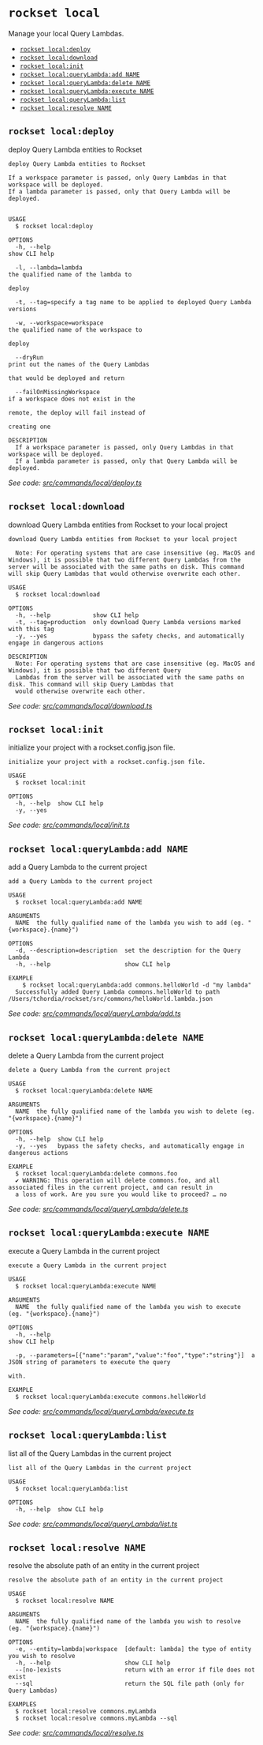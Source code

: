 `rockset local`
===============

Manage your local Query Lambdas.

* [`rockset local:deploy`](#rockset-localdeploy)
* [`rockset local:download`](#rockset-localdownload)
* [`rockset local:init`](#rockset-localinit)
* [`rockset local:queryLambda:add NAME`](#rockset-localquerylambdaadd-name)
* [`rockset local:queryLambda:delete NAME`](#rockset-localquerylambdadelete-name)
* [`rockset local:queryLambda:execute NAME`](#rockset-localquerylambdaexecute-name)
* [`rockset local:queryLambda:list`](#rockset-localquerylambdalist)
* [`rockset local:resolve NAME`](#rockset-localresolve-name)

## `rockset local:deploy`

deploy Query Lambda entities to Rockset

```
deploy Query Lambda entities to Rockset

If a workspace parameter is passed, only Query Lambdas in that workspace will be deployed.
If a lambda parameter is passed, only that Query Lambda will be deployed.


USAGE
  $ rockset local:deploy

OPTIONS
  -h, --help                                                                    show CLI help

  -l, --lambda=lambda                                                           the qualified name of the lambda to
                                                                                deploy

  -t, --tag=specify a tag name to be applied to deployed Query Lambda versions

  -w, --workspace=workspace                                                     the qualified name of the workspace to
                                                                                deploy

  --dryRun                                                                      print out the names of the Query Lambdas
                                                                                that would be deployed and return

  --failOnMissingWorkspace                                                      if a workspace does not exist in the
                                                                                remote, the deploy will fail instead of
                                                                                creating one

DESCRIPTION
  If a workspace parameter is passed, only Query Lambdas in that workspace will be deployed.
  If a lambda parameter is passed, only that Query Lambda will be deployed.
```

_See code: [src/commands/local/deploy.ts](../src/commands/local/deploy.ts)_

## `rockset local:download`

download Query Lambda entities from Rockset to your local project

```
download Query Lambda entities from Rockset to your local project
  
  Note: For operating systems that are case insensitive (eg. MacOS and Windows), it is possible that two different Query Lambdas from the server will be associated with the same paths on disk. This command will skip Query Lambdas that would otherwise overwrite each other.

USAGE
  $ rockset local:download

OPTIONS
  -h, --help            show CLI help
  -t, --tag=production  only download Query Lambda versions marked with this tag
  -y, --yes             bypass the safety checks, and automatically engage in dangerous actions

DESCRIPTION
  Note: For operating systems that are case insensitive (eg. MacOS and Windows), it is possible that two different Query 
  Lambdas from the server will be associated with the same paths on disk. This command will skip Query Lambdas that 
  would otherwise overwrite each other.
```

_See code: [src/commands/local/download.ts](../src/commands/local/download.ts)_

## `rockset local:init`

initialize your project with a rockset.config.json file.

```
initialize your project with a rockset.config.json file.

USAGE
  $ rockset local:init

OPTIONS
  -h, --help  show CLI help
  -y, --yes
```

_See code: [src/commands/local/init.ts](../src/commands/local/init.ts)_

## `rockset local:queryLambda:add NAME`

add a Query Lambda to the current project

```
add a Query Lambda to the current project

USAGE
  $ rockset local:queryLambda:add NAME

ARGUMENTS
  NAME  the fully qualified name of the lambda you wish to add (eg. "{workspace}.{name}")

OPTIONS
  -d, --description=description  set the description for the Query Lambda
  -h, --help                     show CLI help

EXAMPLE
    $ rockset local:queryLambda:add commons.helloWorld -d "my lambda"
  Successfully added Query Lambda commons.helloWorld to path /Users/tchordia/rockset/src/commons/helloWorld.lambda.json
```

_See code: [src/commands/local/queryLambda/add.ts](../src/commands/local/queryLambda/add.ts)_

## `rockset local:queryLambda:delete NAME`

delete a Query Lambda from the current project

```
delete a Query Lambda from the current project

USAGE
  $ rockset local:queryLambda:delete NAME

ARGUMENTS
  NAME  the fully qualified name of the lambda you wish to delete (eg. "{workspace}.{name}")

OPTIONS
  -h, --help  show CLI help
  -y, --yes   bypass the safety checks, and automatically engage in dangerous actions

EXAMPLE
  $ rockset local:queryLambda:delete commons.foo
  ✔ WARNING: This operation will delete commons.foo, and all associated files in the current project, and can result in 
  a loss of work. Are you sure you would like to proceed? … no
```

_See code: [src/commands/local/queryLambda/delete.ts](../src/commands/local/queryLambda/delete.ts)_

## `rockset local:queryLambda:execute NAME`

execute a Query Lambda in the current project

```
execute a Query Lambda in the current project

USAGE
  $ rockset local:queryLambda:execute NAME

ARGUMENTS
  NAME  the fully qualified name of the lambda you wish to execute (eg. "{workspace}.{name}")

OPTIONS
  -h, --help                                                         show CLI help

  -p, --parameters=[{"name":"param","value":"foo","type":"string"}]  a JSON string of parameters to execute the query
                                                                     with.

EXAMPLE
  $ rockset local:queryLambda:execute commons.helloWorld
```

_See code: [src/commands/local/queryLambda/execute.ts](../src/commands/local/queryLambda/execute.ts)_

## `rockset local:queryLambda:list`

list all of the Query Lambdas in the current project

```
list all of the Query Lambdas in the current project

USAGE
  $ rockset local:queryLambda:list

OPTIONS
  -h, --help  show CLI help
```

_See code: [src/commands/local/queryLambda/list.ts](../src/commands/local/queryLambda/list.ts)_

## `rockset local:resolve NAME`

resolve the absolute path of an entity in the current project

```
resolve the absolute path of an entity in the current project

USAGE
  $ rockset local:resolve NAME

ARGUMENTS
  NAME  the fully qualified name of the lambda you wish to resolve (eg. "{workspace}.{name}")

OPTIONS
  -e, --entity=lambda|workspace  [default: lambda] the type of entity you wish to resolve
  -h, --help                     show CLI help
  --[no-]exists                  return with an error if file does not exist
  --sql                          return the SQL file path (only for Query Lambdas)

EXAMPLES
  $ rockset local:resolve commons.myLambda
  $ rockset local:resolve commons.myLambda --sql
```

_See code: [src/commands/local/resolve.ts](../src/commands/local/resolve.ts)_

